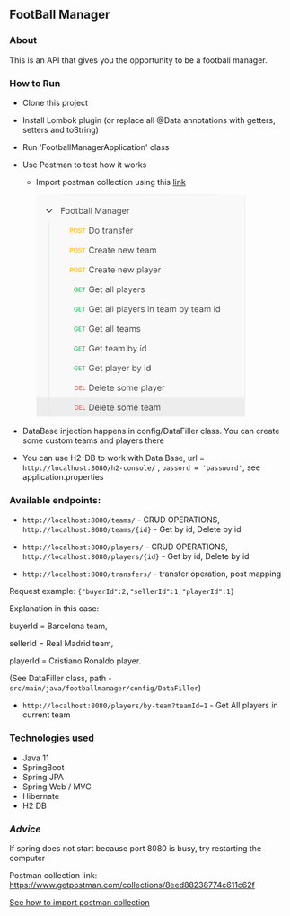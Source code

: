 ## **FootBall Manager**

### About

This is an API that  gives you the opportunity to be a football manager.

### How to Run
- Clone this project
- Install Lombok plugin (or replace all @Data annotations with getters, setters and toString)
- Run 'FootballManagerApplication' class
- Use Postman to test how it works

    - Import postman collection using this [link](https://www.getpostman.com/collections/8eed88238774c611c62f)

      ![img_1.png](img_1.png)
    

- DataBase injection happens in config/DataFiller class. You can create some custom teams and players there
- You can use H2-DB to work with Data Base, url = `http://localhost:8080/h2-console/`
, `passord = 'password'`, see application.properties
### Available endpoints:
- `http://localhost:8080/teams/` -  CRUD OPERATIONS, `http://localhost:8080/teams/{id}` - Get by id, Delete by id
- `http://localhost:8080/players/` - CRUD OPERATIONS, `http://localhost:8080/players/{id}` - Get by id, Delete by id

- `http://localhost:8080/transfers/` - transfer operation, post mapping

Request example:
`{"buyerId":2,"sellerId":1,"playerId":1}`

Explanation in this case:

buyerId = Barcelona team,

sellerId = Real Madrid team,

playerId = Cristiano Ronaldo player.

(See DataFiller class, path - `src/main/java/footballmanager/config/DataFiller`)

  
- `http://localhost:8080/players/by-team?teamId=1` - Get All players in current team
### Technologies used

- Java 11
- SpringBoot
- Spring JPA
- Spring Web / MVC  
- Hibernate
- H2 DB


### **_Advice_**

If spring does not start because port 8080 is busy, try restarting the computer


Postman collection link: https://www.getpostman.com/collections/8eed88238774c611c62f

[See how to import postman collection](https://www.youtube.com/watch?v=bzquMXmCLUQ&ab_channel=SlokamTechnologies)
